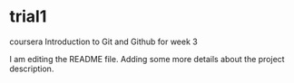 # trial1
coursera Introduction to Git and Github for week 3

I am editing the README file. Adding some more details about the project description.


